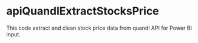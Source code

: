 # apiQuandlExtractStocksPrice

This code extract and clean stock price data from quandl API for Power BI input.  
